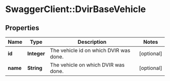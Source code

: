 # SwaggerClient::DvirBaseVehicle

## Properties
Name | Type | Description | Notes
------------ | ------------- | ------------- | -------------
**id** | **Integer** | The vehicle id on which DVIR was done. | [optional] 
**name** | **String** | The vehicle on which DVIR was done. | [optional] 


